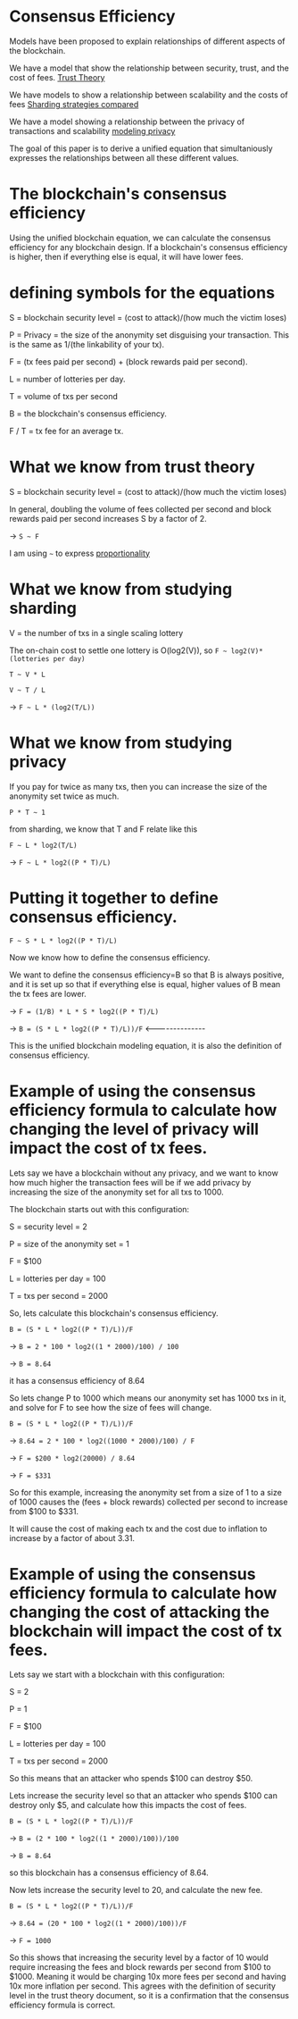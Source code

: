 Consensus Efficiency
========

Models have been proposed to explain relationships of different aspects of the blockchain.

We have a model that show the relationship between security, trust, and the cost of fees. [Trust Theory](https://github.com/zack-bitcoin/amoveo/blob/master/docs/basics/trust_theory.md)

We have models to show a relationship between scalability and the costs of fees [Sharding strategies compared](https://github.com/zack-bitcoin/amoveo/blob/master/docs/other_blockchains/sharding.md)

We have a model showing a relationship between the privacy of transactions and scalability [modeling privacy](https://github.com/zack-bitcoin/amoveo/blob/master/docs/design/privacy.md)

The goal of this paper is to derive a unified equation that simultaniously expresses the relationships between all these different values.

The blockchain's consensus efficiency
========

Using the unified blockchain equation, we can calculate the consensus efficiency for any blockchain design.
If a blockchain's consensus efficiency is higher, then if everything else is equal, it will have lower fees.

defining symbols for the equations
========

S = blockchain security level = (cost to attack)/(how much the victim loses)

P = Privacy = the size of the anonymity set disguising your transaction. This is the same as 1/(the linkability of your tx).

F = (tx fees paid per second) + (block rewards paid per second).

L = number of lotteries per day.

T = volume of txs per second

B = the blockchain's consensus efficiency.

F / T = tx fee for an average tx.

What we know from trust theory
===========

S = blockchain security level = (cost to attack)/(how much the victim loses)

In general, doubling the volume of fees collected per second and block rewards paid per second increases S by a factor of 2.

-> `S ~ F`

I am using `~` to express [proportionality](https://en.wikipedia.org/wiki/Proportionality_(mathematics))

What we know from studying sharding
==========

V = the number of txs in a single scaling lottery

The on-chain cost to settle one lottery is O(log2(V)), so `F ~ log2(V)*(lotteries per day)`

`T ~ V * L`

`V ~ T / L`

-> `F ~ L * (log2(T/L))`


What we know from studying privacy
=========

If you pay for twice as many txs, then you can increase the size of the anonymity set twice as much.

`P * T ~ 1`

from sharding, we know that T and F relate like this

`F ~ L * log2(T/L)`

-> `F ~ L * log2((P * T)/L)`

Putting it together to define consensus efficiency.
=========

`F ~ S * L * log2((P * T)/L)`

Now we know how to define the consensus efficiency.

We want to define the consensus efficiency=B so that B is always positive, and it is set up so that if everything else is equal, higher values of B mean the tx fees are lower.

-> `F = (1/B) * L * S * log2((P * T)/L)`

-> `B = (S * L * log2((P * T)/L))/F` <--------------

This is the unified blockchain modeling equation, it is also the definition of consensus efficiency.

Example of using the consensus efficiency formula to calculate how changing the level of privacy will impact the cost of tx fees.
==============

Lets say we have a blockchain without any privacy, and we want to know how much higher the transaction fees will be if we add privacy by increasing the size of the anonymity set for all txs to 1000.

The blockchain starts out with this configuration:

S = security level = 2

P = size of the anonymity set = 1

F = $100

L = lotteries per day = 100

T = txs per second = 2000

So, lets calculate this blockchain's consensus efficiency.

`B = (S * L * log2((P * T)/L))/F`

-> `B = 2 * 100 * log2((1 * 2000)/100) / 100`

-> `B = 8.64`

it has a consensus efficiency of 8.64

So lets change P to 1000 which means our anonymity set has 1000 txs in it, and solve for F to see how the size of fees will change.

`B = (S * L * log2((P * T)/L))/F`

-> `8.64 = 2 * 100 * log2((1000 * 2000)/100) / F`

-> `F = $200 * log2(20000) / 8.64`

-> `F = $331`

So for this example, increasing the anonymity set from a size of 1 to a size of 1000 causes the (fees + block rewards) collected per second to increase from $100 to $331.

It will cause the cost of making each tx and the cost due to inflation to increase by a factor of about 3.31.

Example of using the consensus efficiency formula to calculate how changing the cost of attacking the blockchain will impact the cost of tx fees.
==========

Lets say we start with a blockchain with this configuration:

S = 2

P = 1

F = $100

L = lotteries per day = 100

T = txs per second = 2000

So this means that an attacker who spends $100 can destroy $50.

Lets increase the security level so that an attacker who spends $100 can destroy only $5, and calculate how this impacts the cost of fees.

`B = (S * L * log2((P * T)/L))/F`

-> `B = (2 * 100 * log2((1 * 2000)/100))/100`

-> `B = 8.64`

so this blockchain has a consensus efficiency of 8.64.

Now lets increase the security level to 20, and calculate the new fee.

`B = (S * L * log2((P * T)/L))/F`

-> `8.64 = (20 * 100 * log2((1 * 2000)/100))/F`

-> `F = 1000`

So this shows that increasing the security level by a factor of 10 would require increasing the fees and block rewards per second from $100 to $1000. 
Meaning it would be charging 10x more fees per second and having 10x more inflation per second.
This agrees with the definition of security level in the trust theory document, so it is a confirmation that the consensus efficiency formula is correct.


